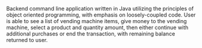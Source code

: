 Backend command line application written in Java utilizing the principles of object oriented programming, with emphasis on loosely-coupled code. User is able to see a list of vending machine items, give money to the vending machine, select a product and quantity amount, then either continue with additional purchases or end the transaction, with remaining balance returned to user.
